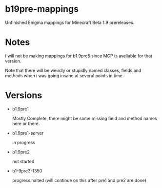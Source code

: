 # b19pre-mappings

Unfinished Enigma mappings for Minecraft Beta 1.9 prereleases.

# Notes

I will not be making mappings for b1.9pre5 since MCP is available for that version.

Note that there will be weirdly or stupidly named classes, fields and methods when i was going insane at several points in time.

# Versions

- b1.9pre1

	Mostly Complete, there might be some missing field and method names here or there.

- b1.9pre1-server

	in progress
	
- b1.9pre2  

	not started
	
- b1-9pre3-1350  

	progress halted (will continue on this after pre1 and pre2 are done)
